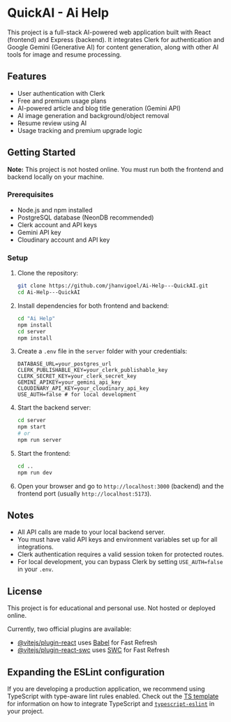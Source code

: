 # QuickAI - Ai Help

This project is a full-stack AI-powered web application built with React (frontend) and Express (backend). It integrates Clerk for authentication and Google Gemini (Generative AI) for content generation, along with other AI tools for image and resume processing.

## Features
- User authentication with Clerk
- Free and premium usage plans
- AI-powered article and blog title generation (Gemini API)
- AI image generation and background/object removal
- Resume review using AI
- Usage tracking and premium upgrade logic

## Getting Started

**Note:** This project is not hosted online. You must run both the frontend and backend locally on your machine.

### Prerequisites
- Node.js and npm installed
- PostgreSQL database (NeonDB recommended)
- Clerk account and API keys
- Gemini API key
- Cloudinary account and API key

### Setup
1. Clone the repository:
	```bash
	git clone https://github.com/jhanvigoel/Ai-Help---QuickAI.git
	cd Ai-Help---QuickAI
	```
2. Install dependencies for both frontend and backend:
	```bash
	cd "Ai Help"
	npm install
	cd server
	npm install
	```
3. Create a `.env` file in the `server` folder with your credentials:
	```env
	DATABASE_URL=your_postgres_url
	CLERK_PUBLISHABLE_KEY=your_clerk_publishable_key
	CLERK_SECRET_KEY=your_clerk_secret_key
	GEMINI_APIKEY=your_gemini_api_key
	CLOUDINARY_API_KEY=your_cloudinary_api_key
	USE_AUTH=false # for local development
	```
4. Start the backend server:
	```bash
	cd server
	npm start
	# or
	npm run server
	```
5. Start the frontend:
	```bash
	cd ..
	npm run dev
	```
6. Open your browser and go to `http://localhost:3000` (backend) and the frontend port (usually `http://localhost:5173`).

## Notes
- All API calls are made to your local backend server.
- You must have valid API keys and environment variables set up for all integrations.
- Clerk authentication requires a valid session token for protected routes.
- For local development, you can bypass Clerk by setting `USE_AUTH=false` in your `.env`.

## License
This project is for educational and personal use. Not hosted or deployed online.

Currently, two official plugins are available:

- [@vitejs/plugin-react](https://github.com/vitejs/vite-plugin-react/blob/main/packages/plugin-react) uses [Babel](https://babeljs.io/) for Fast Refresh
- [@vitejs/plugin-react-swc](https://github.com/vitejs/vite-plugin-react/blob/main/packages/plugin-react-swc) uses [SWC](https://swc.rs/) for Fast Refresh

## Expanding the ESLint configuration

If you are developing a production application, we recommend using TypeScript with type-aware lint rules enabled. Check out the [TS template](https://github.com/vitejs/vite/tree/main/packages/create-vite/template-react-ts) for information on how to integrate TypeScript and [`typescript-eslint`](https://typescript-eslint.io) in your project.
